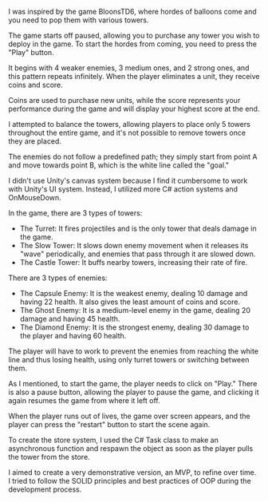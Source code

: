 I was inspired by the game BloonsTD6, where hordes of balloons come and you need to pop them with various towers.

The game starts off paused, allowing you to purchase any tower you wish to deploy in the game. To start the hordes from coming, you need to press the "Play" button.

It begins with 4 weaker enemies, 3 medium ones, and 2 strong ones, and this pattern repeats infinitely. When the player eliminates a unit, they receive coins and score.

Coins are used to purchase new units, while the score represents your performance during the game and will display your highest score at the end.

I attempted to balance the towers, allowing players to place only 5 towers throughout the entire game, and it's not possible to remove towers once they are placed.

The enemies do not follow a predefined path; they simply start from point A and move towards point B, which is the white line called the "goal."

I didn't use Unity's canvas system because I find it cumbersome to work with Unity's UI system. Instead, I utilized more C# action systems and OnMouseDown.

In the game, there are 3 types of towers:
- The Turret: It fires projectiles and is the only tower that deals damage in the game.
- The Slow Tower: It slows down enemy movement when it releases its "wave" periodically, and enemies that pass through it are slowed down.
- The Castle Tower: It buffs nearby towers, increasing their rate of fire.

There are 3 types of enemies:
- The Capsule Enemy: It is the weakest enemy, dealing 10 damage and having 22 health. It also gives the least amount of coins and score.
- The Ghost Enemy: It is a medium-level enemy in the game, dealing 20 damage and having 45 health.
- The Diamond Enemy: It is the strongest enemy, dealing 30 damage to the player and having 60 health.

The player will have to work to prevent the enemies from reaching the white line and thus losing health, using only turret towers or switching between them.

As I mentioned, to start the game, the player needs to click on "Play." There is also a pause button, allowing the player to pause the game, and clicking it again resumes the game from where it left off.

When the player runs out of lives, the game over screen appears, and the player can press the "restart" button to start the scene again.

To create the store system, I used the C# Task class to make an asynchronous function and respawn the object as soon as the player pulls the tower from the store.

I aimed to create a very demonstrative version, an MVP, to refine over time. I tried to follow the SOLID principles and best practices of OOP during the development process.
